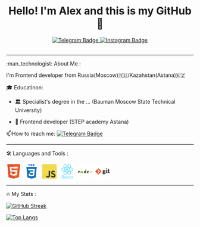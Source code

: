 <div id="header" align="center">
  <h1>
  Hello! I'm Alex and this is my GitHub👋
</h1>
<div id="badges">
  <a href="https://t.me/msk_nur0">
    <img src="https://img.shields.io/badge/Telegram-blue?style=for-the-badge&logo=Telegram&logoColor=white" alt="Telegram Badge"/>
  </a>
  <a href="https://www.instagram.com/p/BjVRs4kBJRy/?igshid=MzRlODBiNWFlZA==">
    <img src="https://img.shields.io/badge/Instagram-red?style=for-the-badge&logo=instagram&logoColor=white" alt="Instagram Badge"/>
  </a>
</div>
<img src="https://komarev.com/ghpvc/?username=AlexGadzhibekov&style=flat-square&color=blue" alt=""/>
</div>

---

<div id='about'>
  :man_technologist: About Me :
  
  I'm Frontend developer from Russia(Moscow):ru:/Kazahstan(Astana):kazakhstan:
  
  :mortar_board: Educatinon:
  
  - :classical_building: Specialist's degree in the ... (Bauman Moscow State Technical University)
  
  - :school: Frontend developer (STEP academy Astana)

:mailbox:How to reach me: [![Telegram Badge](https://img.shields.io/badge/-Telegram-blue?style=flat&logo=Telegram&logoColor=white)](https://t.me/msk_nur0)
</div>

---

  :hammer_and_wrench: Languages and Tools :
<div>
  <img src="https://github.com/devicons/devicon/blob/master/icons/html5/html5-original.svg" title="HTML5" alt="HTML" width="40" height="40"/>&nbsp;
  <img src="https://github.com/devicons/devicon/blob/master/icons/css3/css3-plain-wordmark.svg"  title="CSS3" alt="CSS" width="40" height="40"/>&nbsp;
  <img src="https://github.com/devicons/devicon/blob/master/icons/javascript/javascript-original.svg" title="JavaScript" alt="JavaScript" width="40" height="40"/>&nbsp;
  <img src="https://github.com/devicons/devicon/blob/master/icons/react/react-original-wordmark.svg" title="React" alt="React" width="40" height="40"/>&nbsp;
  <img src="https://github.com/devicons/devicon/blob/master/icons/nodejs/nodejs-original-wordmark.svg" title="NodeJS" alt="NodeJS" width="40" height="40"/>&nbsp;
  <img src="https://github.com/devicons/devicon/blob/master/icons/git/git-original-wordmark.svg" title="Git" **alt="Git" width="40" height="40"/>
</div>

---

:fire: My Stats :

[![GitHub Streak](http://github-readme-streak-stats.herokuapp.com?user=AlexGadzhibekov&theme=dark&background=000000)](https://git.io/streak-stats)

[![Top Langs](https://github-readme-stats.vercel.app/api/top-langs/?username=AlexGadzhibekov&layout=compact&theme=vision-friendly-dark)](https://github.com/anuraghazra/github-readme-stats)
<!--
**AlexGadzhibekov/AlexGadzhibekov** is a ✨ _special_ ✨ repository because its `README.md` (this file) appears on your GitHub profile.

Here are some ideas to get you started:

- 🔭 I’m currently working on ...
- 🌱 I’m currently learning ...
- 👯 I’m looking to collaborate on ...
- 🤔 I’m looking for help with ...
- 💬 Ask me about ...
- 📫 How to reach me: ...
- 😄 Pronouns: ...
- ⚡ Fun fact: ...
-->
